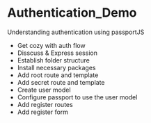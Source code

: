 # Authentication_Demo
Understanding authentication using passportJS
- Get cozy with auth flow
- Disscuss & Express session
- Establish folder structure
- Install necessary packages
- Add root route and template
- Add secret route and template
- Create user model
- Configure passport to use the user model
- Add register routes
- Add register form
